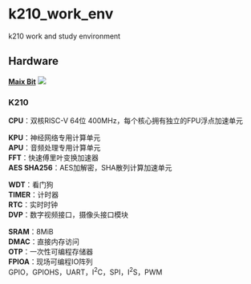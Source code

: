 # k210_work_env
k210 work and study environment

## Hardware
[**Maix Bit**](https://wiki.sipeed.com/soft/maixpy/zh/develop_kit_board/maix_bit.html)
![](https://wiki.sipeed.com/soft/maixpy/assets/hardware/maix_bit/maix_bit.png)

### K210
**CPU**：双核RISC-V 64位 400MHz，每个核心拥有独立的FPU浮点加速单元

**KPU**：神经网络专用计算单元  
**APU**：音频处理专用计算单元  
**FFT**：快速傅里叶变换加速器  
**AES SHA256**：AES加解密，SHA散列计算加速单元  

**WDT**：看门狗  
**TIMER**：计时器  
**RTC**：实时时钟  
**DVP**：数字视频接口，摄像头接口模块  

**SRAM**：8MiB  
**DMAC**：直接内存访问  
**OTP**：一次性可编程存储器  
**FPIOA**：现场可编程IO阵列  
GPIO，GPIOHS，UART，I<sup>2</sup>C，SPI，I<sup>2</sup>S，PWM

